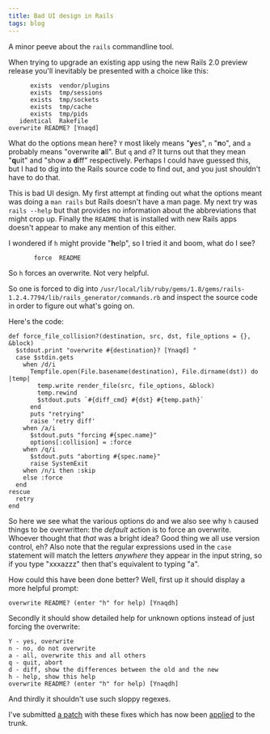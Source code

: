 ```yaml
---
title: Bad UI design in Rails
tags: blog
---
```


A minor peeve about the `rails` commandline tool.

When trying to upgrade an existing app using the new Rails 2.0 preview release you'll inevitably be presented with a choice like this:

          exists  vendor/plugins
          exists  tmp/sessions
          exists  tmp/sockets
          exists  tmp/cache
          exists  tmp/pids
       identical  Rakefile
    overwrite README? [Ynaqd]

What do the options mean here? `Y` most likely means "**y**es", `n` "**n**o", and `a` probably means "overwrite **a**ll". But `q` and `d`? It turns out that they mean "**q**uit" and "show a **d**iff" respectively. Perhaps I could have guessed this, but I had to dig into the Rails source code to find out, and you just shouldn't have to do that.

This is bad UI design. My first attempt at finding out what the options meant was doing a `man rails` but Rails doesn't have a man page. My next try was `rails --help` but that provides no information about the abbreviations that might crop up. Finally the `README` that is installed with new Rails apps doesn't appear to make any mention of this either.

I wondered if `h` might provide "**h**elp", so I tried it and boom, what do I see?

           force  README

So `h` forces an overwrite. Not very helpful.

So one is forced to dig into `/usr/local/lib/ruby/gems/1.8/gems/rails-1.2.4.7794/lib/rails_generator/commands.rb` and inspect the source code in order to figure out what's going on.

Here's the code:

    def force_file_collision?(destination, src, dst, file_options = {}, &block)
      $stdout.print "overwrite #{destination}? [Ynaqd] "
      case $stdin.gets
        when /d/i
          Tempfile.open(File.basename(destination), File.dirname(dst)) do |temp|
            temp.write render_file(src, file_options, &block)
            temp.rewind
            $stdout.puts `#{diff_cmd} #{dst} #{temp.path}`
          end
          puts "retrying"
          raise 'retry diff'
        when /a/i
          $stdout.puts "forcing #{spec.name}"
          options[:collision] = :force
        when /q/i
          $stdout.puts "aborting #{spec.name}"
          raise SystemExit
        when /n/i then :skip
        else :force
      end
    rescue
      retry
    end

So here we see what the various options do and we also see why `h` caused things to be overwritten: the _default_ action is to force an overwrite. Whoever thought that _that_ was a bright idea? Good thing we all use version control, eh? Also note that the regular expressions used in the `case` statement will match the letters _anywhere_ they appear in the input string, so if you type "xxxazzz" then that's equivalent to typing "a".

How could this have been done better? Well, first up it should display a more helpful prompt:

    overwrite README? (enter "h" for help) [Ynaqdh]

Secondly it should show detailed help for unknown options instead of just forcing the overwrite:

    Y - yes, overwrite
    n - no, do not overwrite
    a - all, overwrite this and all others
    q - quit, abort
    d - diff, show the differences between the old and the new
    h - help, show this help
    overwrite README? (enter "h" for help) [Ynaqdh]

And thirdly it shouldn't use such sloppy regexes.

I've submitted [a patch](http://dev.rubyonrails.org/ticket/9842) with these fixes which has now been [applied](http://dev.rubyonrails.org/changeset/7837) to the trunk.
